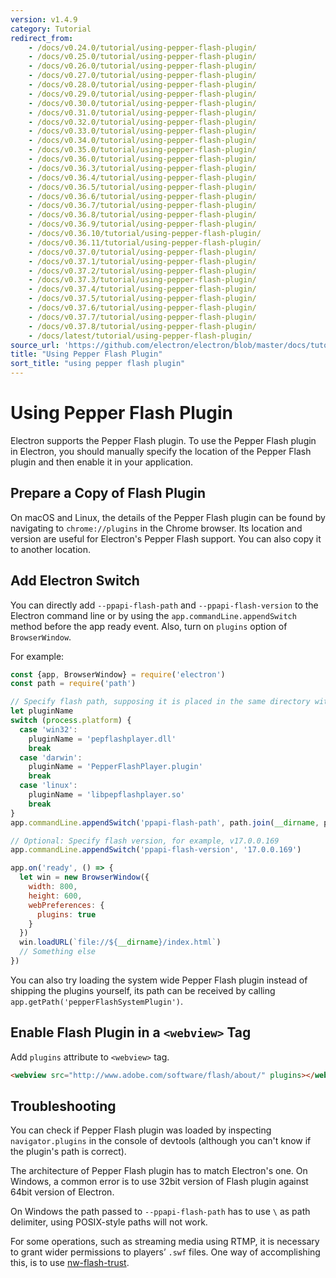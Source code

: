 ```yaml
---
version: v1.4.9
category: Tutorial
redirect_from:
    - /docs/v0.24.0/tutorial/using-pepper-flash-plugin/
    - /docs/v0.25.0/tutorial/using-pepper-flash-plugin/
    - /docs/v0.26.0/tutorial/using-pepper-flash-plugin/
    - /docs/v0.27.0/tutorial/using-pepper-flash-plugin/
    - /docs/v0.28.0/tutorial/using-pepper-flash-plugin/
    - /docs/v0.29.0/tutorial/using-pepper-flash-plugin/
    - /docs/v0.30.0/tutorial/using-pepper-flash-plugin/
    - /docs/v0.31.0/tutorial/using-pepper-flash-plugin/
    - /docs/v0.32.0/tutorial/using-pepper-flash-plugin/
    - /docs/v0.33.0/tutorial/using-pepper-flash-plugin/
    - /docs/v0.34.0/tutorial/using-pepper-flash-plugin/
    - /docs/v0.35.0/tutorial/using-pepper-flash-plugin/
    - /docs/v0.36.0/tutorial/using-pepper-flash-plugin/
    - /docs/v0.36.3/tutorial/using-pepper-flash-plugin/
    - /docs/v0.36.4/tutorial/using-pepper-flash-plugin/
    - /docs/v0.36.5/tutorial/using-pepper-flash-plugin/
    - /docs/v0.36.6/tutorial/using-pepper-flash-plugin/
    - /docs/v0.36.7/tutorial/using-pepper-flash-plugin/
    - /docs/v0.36.8/tutorial/using-pepper-flash-plugin/
    - /docs/v0.36.9/tutorial/using-pepper-flash-plugin/
    - /docs/v0.36.10/tutorial/using-pepper-flash-plugin/
    - /docs/v0.36.11/tutorial/using-pepper-flash-plugin/
    - /docs/v0.37.0/tutorial/using-pepper-flash-plugin/
    - /docs/v0.37.1/tutorial/using-pepper-flash-plugin/
    - /docs/v0.37.2/tutorial/using-pepper-flash-plugin/
    - /docs/v0.37.3/tutorial/using-pepper-flash-plugin/
    - /docs/v0.37.4/tutorial/using-pepper-flash-plugin/
    - /docs/v0.37.5/tutorial/using-pepper-flash-plugin/
    - /docs/v0.37.6/tutorial/using-pepper-flash-plugin/
    - /docs/v0.37.7/tutorial/using-pepper-flash-plugin/
    - /docs/v0.37.8/tutorial/using-pepper-flash-plugin/
    - /docs/latest/tutorial/using-pepper-flash-plugin/
source_url: 'https://github.com/electron/electron/blob/master/docs/tutorial/using-pepper-flash-plugin.md'
title: "Using Pepper Flash Plugin"
sort_title: "using pepper flash plugin"
---
```


# Using Pepper Flash Plugin

Electron supports the Pepper Flash plugin. To use the Pepper Flash plugin in
Electron, you should manually specify the location of the Pepper Flash plugin
and then enable it in your application.

## Prepare a Copy of Flash Plugin

On macOS and Linux, the details of the Pepper Flash plugin can be found by
navigating to `chrome://plugins` in the Chrome browser. Its location and version
are useful for Electron's Pepper Flash support. You can also copy it to another
location.

## Add Electron Switch

You can directly add `--ppapi-flash-path` and `--ppapi-flash-version` to the
Electron command line or by using the `app.commandLine.appendSwitch` method
before the app ready event. Also, turn on `plugins` option of `BrowserWindow`.

For example:

```javascript
const {app, BrowserWindow} = require('electron')
const path = require('path')

// Specify flash path, supposing it is placed in the same directory with main.js.
let pluginName
switch (process.platform) {
  case 'win32':
    pluginName = 'pepflashplayer.dll'
    break
  case 'darwin':
    pluginName = 'PepperFlashPlayer.plugin'
    break
  case 'linux':
    pluginName = 'libpepflashplayer.so'
    break
}
app.commandLine.appendSwitch('ppapi-flash-path', path.join(__dirname, pluginName))

// Optional: Specify flash version, for example, v17.0.0.169
app.commandLine.appendSwitch('ppapi-flash-version', '17.0.0.169')

app.on('ready', () => {
  let win = new BrowserWindow({
    width: 800,
    height: 600,
    webPreferences: {
      plugins: true
    }
  })
  win.loadURL(`file://${__dirname}/index.html`)
  // Something else
})
```

You can also try loading the system wide Pepper Flash plugin instead of shipping
the plugins yourself, its path can be received by calling
`app.getPath('pepperFlashSystemPlugin')`.

## Enable Flash Plugin in a `<webview>` Tag

Add `plugins` attribute to `<webview>` tag.

```html
<webview src="http://www.adobe.com/software/flash/about/" plugins></webview>
```

## Troubleshooting

You can check if Pepper Flash plugin was loaded by inspecting
`navigator.plugins` in the console of devtools (although you can't know if the
plugin's path is correct).

The architecture of Pepper Flash plugin has to match Electron's one. On Windows,
a common error is to use 32bit version of Flash plugin against 64bit version of
Electron.

On Windows the path passed to `--ppapi-flash-path` has to use `\` as path
delimiter, using POSIX-style paths will not work.

For some operations, such as streaming media using RTMP, it is necessary to grant wider permissions to players’ `.swf` files. One way of accomplishing this, is to use [nw-flash-trust](https://github.com/szwacz/nw-flash-trust).
